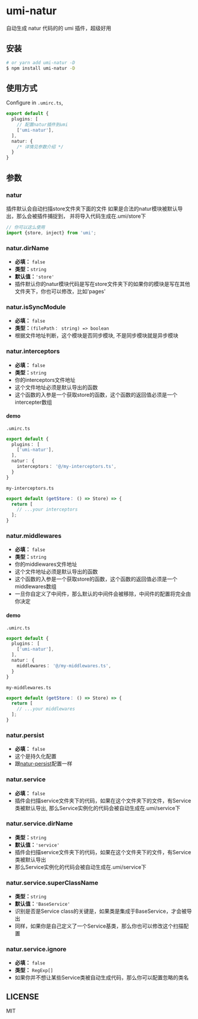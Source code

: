 # umi-natur

自动生成 natur 代码的的 umi 插件，超级好用

## 安装

```bash
# or yarn add umi-natur -D
$ npm install umi-natur -D
```

## 使用方式

Configure in `.umirc.ts`,

```ts
export default {
  plugins: [
    // 配置natur插件到umi
    ['umi-natur'],
  ],
  natur: {
    /* 详情见参数介绍 */
  }
}
```

## 参数

### natur

插件默认会自动扫描store文件夹下面的文件
如果是合法的natur模块被默认导出，那么会被插件捕捉到，
并将导入代码生成在.umi/store下
```ts
// 你可以这么使用
import {store, inject} from 'umi';
```

### natur.dirName

- **必填：** `false`
- **类型：**`string`
- **默认值：**`'store'`
- 插件默认你的natur模块代码是写在store文件夹下的如果你的模块是写在其他文件夹下，你也可以修改，比如'pages'


### natur.isSyncModule
- **必填：** `false`
- **类型：**`(filePath： string) => boolean`
- 根据文件地址判断，这个模块是否同步模块, 不是同步模块就是异步模块


### natur.interceptors
- **必填：** `false`
- **类型：**`string`
- 你的interceptors文件地址
- 这个文件地址必须是默认导出的函数
- 这个函数的入参是一个获取store的函数，这个函数的返回值必须是一个intercepter数组


#### demo

`.umirc.ts`
```ts
export default {
  plugins： [
    ['umi-natur'],
  ],
  natur： {
    interceptors： '@/my-interceptors.ts',
  }
}
```

`my-interceptors.ts`
```ts
export default (getStore： () => Store) => {
  return [
    // ...your interceptors
  ];
}
```

### natur.middlewares
- **必填：** `false`
- **类型：**`string`
- 你的middlewares文件地址
- 这个文件地址必须是默认导出的函数
- 这个函数的入参是一个获取store的函数，这个函数的返回值必须是一个middlewares数组
- 一旦你自定义了中间件，那么默认的中间件会被移除，中间件的配置将完全由你决定



#### demo

`.umirc.ts`
```ts
export default {
  plugins： [
    ['umi-natur'],
  ],
  natur： {
    middlewares： '@/my-middlewares.ts',
  }
}
```

`my-middlewares.ts`
```ts
export default (getStore： () => Store) => {
  return [
    // ...your middlewares
  ];
}
```

### natur.persist

- **必填：** `false`
- 这个是持久化配置
- 跟[natur-persist](/zh/natur-persist)配置一样

### natur.service

- **必填：** `false`
- 插件会扫描service文件夹下的代码，如果在这个文件夹下的文件，有Service类被默认导出, 那么Service实例化的代码会被自动生成在.umi/service下

### natur.service.dirName

- **类型：**`string`
- **默认值：**`'service'`
- 插件会扫描service文件夹下的代码，如果在这个文件夹下的文件，有Service类被默认导出
- 那么Service实例化的代码会被自动生成在.umi/service下

### natur.service.superClassName

- **类型：**`string`
- **默认值：**`'BaseService'`
- 识别是否是Service class的关键是，如果类是集成于BaseService，才会被导出
- 同样，如果你是自己定义了一个Service基类，那么你也可以修改这个扫描配置

### natur.service.ignore

- **必填：** `false`
- **类型：** `RegExp[]`
- 如果你并不想让某些Service类被自动生成代码，那么你可以配置忽略的类名


## LICENSE

MIT
